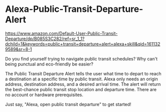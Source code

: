 # Alexa-Public-Transit-Departure-Alert
https://www.amazon.com/Default-User-Public-Transit-Departure/dp/B085S3C282/ref=sr_1_1?dchild=1&keywords=public+transit+departure+alert+alexa+skill&qid=1611329589&sr=8-1

Do you find yourself trying to navigate public transit schedules? Why can't being punctual and eco-friendly be easier?

The Public Transit Departure Alert tells the user what time to depart to reach a destination at a specific time by public transit. Alexa only needs an origin address, destination address, and a desired arrival time. The alert will return the best-chance public transit stop location and departure time. There are no account or hardware prerequisites.

Just say, "Alexa, open public transit departure" to get started!
